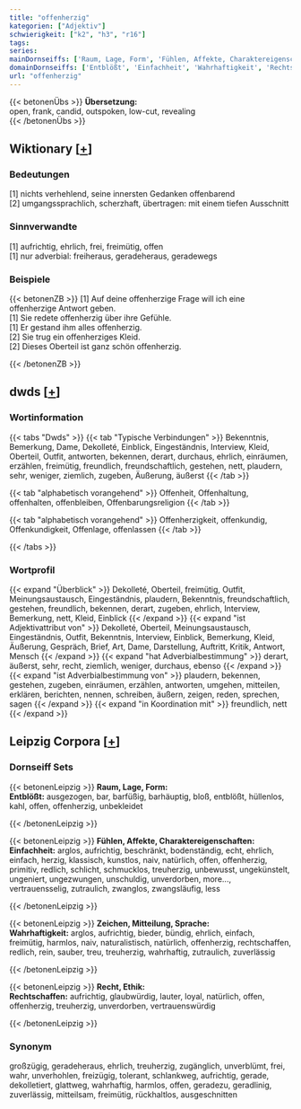 ```yaml
---
title: "offenherzig"
kategorien: ["Adjektiv"]
schwierigkeit: ["k2", "h3", "r16"]
tags:
series:
mainDornseiffs: ['Raum, Lage, Form', 'Fühlen, Affekte, Charaktereigenschaften', 'Zeichen, Mitteilung, Sprache', 'Recht, Ethik']
domainDornseiffs: ['Entblößt', 'Einfachheit', 'Wahrhaftigkeit', 'Rechtschaffen']
url: "offenherzig"
---
```


{{< betonenÜbs >}}
**Übersetzung:**  
open, frank, candid, outspoken, low-cut, revealing  
{{< /betonenÜbs >}}

## Wiktionary [[+](https://de.wiktionary.org/wiki/offenherzig)]

### Bedeutungen
[1] nichts verhehlend, seine innersten Gedanken offenbarend  
[2] umgangssprachlich, scherzhaft, übertragen: mit einem tiefen Ausschnitt  

### Sinnverwandte
[1] aufrichtig, ehrlich, frei, freimütig, offen  
[1] nur adverbial: freiheraus, geradeheraus, geradewegs  

### Beispiele
{{< betonenZB >}}
[1] Auf deine offenherzige Frage will ich eine offenherzige Antwort geben.  
[1] Sie redete offenherzig über ihre Gefühle.  
[1] Er gestand ihm alles offenherzig.  
[2] Sie trug ein offenherziges Kleid.  
[2] Dieses Oberteil ist ganz schön offenherzig.  

{{< /betonenZB >}}


## dwds [[+](https://www.dwds.de/wb/offenherzig)]

### Wortinformation
{{< tabs "Dwds" >}}
{{< tab "Typische Verbindungen" >}}
Bekenntnis, Bemerkung, Dame, Dekolleté, Einblick, Eingeständnis, Interview, Kleid, Oberteil, Outfit, antworten, bekennen, derart, durchaus, ehrlich, einräumen, erzählen, freimütig, freundlich, freundschaftlich, gestehen, nett, plaudern, sehr, weniger, ziemlich, zugeben, Äußerung, äußerst
{{< /tab >}}

{{< tab "alphabetisch vorangehend" >}}
Offenheit, Offenhaltung, offenhalten, offenbleiben, Offenbarungsreligion
{{< /tab >}}

{{< tab "alphabetisch vorangehend" >}}
Offenherzigkeit, offenkundig, Offenkundigkeit, Offenlage, offenlassen
{{< /tab >}}

{{< /tabs >}}

### Wortprofil
{{< expand "Überblick" >}} Dekolleté, Oberteil, freimütig, Outfit, Meinungsaustausch, Eingeständnis, plaudern, Bekenntnis, freundschaftlich, gestehen, freundlich, bekennen, derart, zugeben, ehrlich, Interview, Bemerkung, nett, Kleid, Einblick {{< /expand >}}
{{< expand "ist Adjektivattribut von" >}} Dekolleté, Oberteil, Meinungsaustausch, Eingeständnis, Outfit, Bekenntnis, Interview, Einblick, Bemerkung, Kleid, Äußerung, Gespräch, Brief, Art, Dame, Darstellung, Auftritt, Kritik, Antwort, Mensch {{< /expand >}}
{{< expand "hat Adverbialbestimmung" >}} derart, äußerst, sehr, recht, ziemlich, weniger, durchaus, ebenso {{< /expand >}}
{{< expand "ist Adverbialbestimmung von" >}} plaudern, bekennen, gestehen, zugeben, einräumen, erzählen, antworten, umgehen, mitteilen, erklären, berichten, nennen, schreiben, äußern, zeigen, reden, sprechen, sagen {{< /expand >}}
{{< expand "in Koordination mit" >}} freundlich, nett {{< /expand >}}

## Leipzig Corpora [[+](https://corpora.uni-leipzig.de/en/res?word=offenherzig&corpusId=deu_newscrawl-public_2018)]

### Dornseiff Sets
{{< betonenLeipzig >}}
**Raum, Lage, Form:**  
**Entblößt:** ausgezogen, bar, barfüßig, barhäuptig, bloß, entblößt, hüllenlos, kahl, offen, offenherzig, unbekleidet  

{{< /betonenLeipzig >}}


{{< betonenLeipzig >}}
**Fühlen, Affekte, Charaktereigenschaften:**  
**Einfachheit:** arglos, aufrichtig, beschränkt, bodenständig, echt, ehrlich, einfach, herzig, klassisch, kunstlos, naiv, natürlich, offen, offenherzig, primitiv, redlich, schlicht, schmucklos, treuherzig, unbewusst, ungekünstelt, ungeniert, ungezwungen, unschuldig, unverdorben, more..., vertrauensselig, zutraulich, zwanglos, zwangsläufig, less  

{{< /betonenLeipzig >}}


{{< betonenLeipzig >}}
**Zeichen, Mitteilung, Sprache:**  
**Wahrhaftigkeit:** arglos, aufrichtig, bieder, bündig, ehrlich, einfach, freimütig, harmlos, naiv, naturalistisch, natürlich, offenherzig, rechtschaffen, redlich, rein, sauber, treu, treuherzig, wahrhaftig, zutraulich, zuverlässig  

{{< /betonenLeipzig >}}


{{< betonenLeipzig >}}
**Recht, Ethik:**  
**Rechtschaffen:** aufrichtig, glaubwürdig, lauter, loyal, natürlich, offen, offenherzig, treuherzig, unverdorben, vertrauenswürdig  

{{< /betonenLeipzig >}}

### Synonym
großzügig, geradeheraus, ehrlich, treuherzig, zugänglich, unverblümt, frei, wahr, unverhohlen, freizügig, tolerant, schlankweg, aufrichtig, gerade, dekolletiert, glattweg, wahrhaftig, harmlos, offen, geradezu, geradlinig, zuverlässig, mitteilsam, freimütig, rückhaltlos, ausgeschnitten

